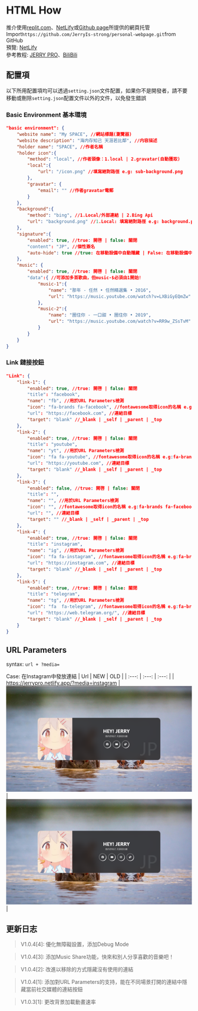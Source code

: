 # HTML How
推介使用[replit.com](https://replit.com/)、[NetLify](https://www.netlify.com/)或[Github page](https://pages.github.com/)所提供的網頁托管\
Import`https://github.com/JerryIs-strong/personal-webpage.git`from GitHub\
預覽: [NetLify](https://jerrypro.netlify.app/)\
參考教程: [JERRY PRO](https://jerryis-strong.github.io/posts/jp-5465/)、[BiliBili](https://www.bilibili.com/video/BV1R4421c7xZ/?vd_source=47382271a1d0750dd75f1b095a12ba29)
## 配置項
以下所用配置項均可以透過`setting.json`文件配置，如果你不是開發者，請不要移動或刪除`setting.json`配置文件以外的文件，以免發生錯誤
### Basic Environment 基本環境
```Json
"basic environment": {
    "website name": "My SPACE", //網站標題(瀏覽器)
    "website description": "海内存知己 天涯若比鄰", //内容描述
    "holder name": "SPACE", //作者名稱
    "holder icon":{
        "method": "local", //作者頭像：1.local | 2.gravatar(自動獲取)
        "local":{
            "url": "/icon.png" //填寫絕對路徑 e.g: sub-background.png
        },
        "gravatar": {
            "email": "" //作者gravatar電郵
        }
    },
    "background":{
        "method": "bing", //1.Local/外部連結 | 2.Bing Api
        "url": "background.png" //1.Local: 填寫絕對路徑 e.g: background.png | 2.外部連結: 添加https://標頭 e.g: https://jerrypro.xyz/background.png
    },
    "signature":{
        "enabled": true, //true: 開啓 | false: 關閉
        "content": "JP", //個性簽名
        "auto-hide": true //true: 在移動設備中自動隱藏 | False: 在移動設備中顯示
    },
    "music": { 
        "enabled": true, //true: 開啓 | false: 關閉
        "data":{ //可添加多首歌曲，但music-$必須由1開始!
            "music-1":{
                "name": "那年 - 任然 • 任然精選集 • 2016",
                "url": "https://music.youtube.com/watch?v=LXBiGyEQmZw"
            },
            "music-2":{
                "name": "圈住你 - 一口甜 • 圈住你 • 2019",
                "url": "https://music.youtube.com/watch?v=RR9w_ZSsTvM"
            }
        }
    }
}
```
### Link 鏈接按鈕
```Json
"Link": {
    "link-1": { 
        "enabled": true, //true: 開啓 | false: 關閉
        "title": "facebook",
        "name": "fb", //用於URL Parameters檢測
        "icon": "fa-brands fa-facebook", //fontawesome取得icon的名稱 e.g:fa-brands fa-facebook
        "url": "https://facebook.com", //連結目標
        "target": "blank" //_blank | _self | _parent | _top
    },
    "link-2": {
        "enabled": true, //true: 開啓 | false: 關閉
        "title": "youtube",
        "name": "yt", //用於URL Parameters檢測
        "icon": "fa fa-youtube", //fontawesome取得icon的名稱 e.g:fa-brands fa-facebook
        "url": "https://youtube.com", //連結目標
        "target": "blank" //_blank | _self | _parent | _top
    },
    "link-3": {
        "enabled": false, //true: 開啓 | false: 關閉
        "title": "",
        "name": "", //用於URL Parameters檢測
        "icon": "", //fontawesome取得icon的名稱 e.g:fa-brands fa-facebook
        "url": "", //連結目標
        "target": "" //_blank | _self | _parent | _top
    },
    "link-4": {
        "enabled": true, //true: 開啓 | false: 關閉
        "title": "instagram",
        "name": "ig", //用於URL Parameters檢測
        "icon": "fa fa-instagram", //fontawesome取得icon的名稱 e.g:fa-brands fa-facebook
        "url": "https://instagram.com", //連結目標
        "target": "blank" //_blank | _self | _parent | _top
    },
    "link-5": {
        "enabled": true, //true: 開啓 | false: 關閉
        "title": "telegram",
        "name": "tg", //用於URL Parameters檢測
        "icon": "fa  fa-telegram", //fontawesome取得icon的名稱 e.g:fa-brands fa-facebook
        "url": "https://web.telegram.org/", //連結目標
        "target": "blank" //_blank | _self | _parent | _top
    }
}
```
## URL Parameters
syntax: ```url + ?media=```

Case: 在Instagram中發放連結
| Url | NEW | OLD |
| :---: | :---: | :---: |
| https://jerrypro.netlify.app/?media=instagram | ![](/src/sample/hEydFbJLOV6c4ko.png) | ![](/src/sample/WEYTNaJC3fMot2b.png) |

## 更新日志
> V1.0.4[4]: 優化無障礙設置，添加Debug Mode

> V1.0.4[3]: 添加Music Share功能，快來和別人分享喜歡的音樂吧！

> V1.0.4[2]: 改進以移除的方式隱藏沒有使用的連結

> V1.0.4[1]: 添加對URL Parameters的支持，能在不同場景打開的連結中隱藏當前社交媒體的連結按鈕

> V1.0.3[1]: 更改背景加載動畫速率